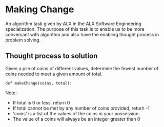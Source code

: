 # Making Change
An algorithm task given by ALX in the ALX Software Engineering specialization. The purpose of this task is to enable us to be more conversant with algorithm and also have the enabling thought process in problem solving.

## Thought process to solution
Given a pile of coins of different values, determine the fewest number of coins needed to meet a given amount of total.
```
def makeChange(coins, total):
```
Note:
- If total is 0 or less, return 0
- If total cannot be met by any number of coins provided, return -1
- 'coins' is a list of the values of the coins in your possession.
- The value of a coins will always be an integer greater than 0
